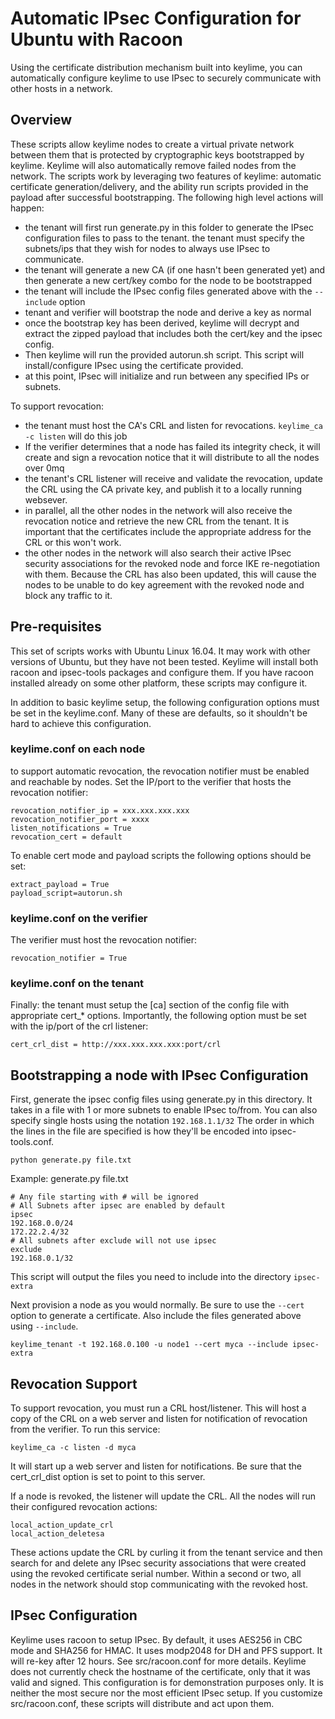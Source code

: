 # Automatic IPsec Configuration for Ubuntu with Racoon

Using the certificate distribution mechanism built into keylime, you can automatically configure keylime to use IPsec to securely communicate with other hosts in a network.  

## Overview

These scripts allow keylime nodes to create a virtual private network between them that is protected by cryptographic keys bootstrapped by keylime.  Keylime will also automatically remove failed nodes from the network.  The scripts work by leveraging two features of keylime: automatic certificate generation/delivery, and the ability run scripts provided in the payload after successful bootstrapping.  The following high level actions will happen:

* the tenant will first run generate.py in this folder to generate the IPsec configuration files to pass to the tenant.  the tenant must specify the subnets/ips that they wish for nodes to always use IPsec to communicate.
* the tenant will generate a new CA (if one hasn't been generated yet) and then generate a new cert/key combo for the node to be bootstrapped
* the tenant will include the IPsec config files generated above with the `--include` option
* tenant and verifier will bootstrap the node and derive a key as normal
* once the bootstrap key has been derived, keylime will decrypt and extract the zipped payload that includes both the cert/key and the ipsec config.
* Then keylime will run the provided autorun.sh script.  This script will install/configure IPsec using the certificate provided.
* at this point, IPsec will initialize and run between any specified IPs or subnets.

To support revocation:

* the tenant must host the CA's CRL and listen for revocations.  `keylime_ca -c listen` will do this job
* If the verifier determines that a node has failed its integrity check, it will create and sign a revocation notice that it will distribute to all the nodes over 0mq
* the tenant's CRL listener will receive and validate the revocation, update the CRL using the CA private key, and publish it to a locally running websever.
* in parallel, all the other nodes in the network will also receive the revocation notice and retrieve the new CRL from the tenant.  It is important that the certificates include the appropriate address for the CRL or this won't work.
* the other nodes in the network will also search their active IPsec security associations for the revoked node and force IKE re-negotiation with them.  Because the CRL has also been updated, this will cause the nodes to be unable to do key agreement with the revoked node and block any traffic to it.

## Pre-requisites

This set of scripts works with Ubuntu Linux 16.04.  It may work with other versions of Ubuntu, but they have not been tested.  Keylime will install both racoon and ipsec-tools packages and configure them.  If you have racoon installed already on some other platform, these scripts may configure it.  

In addition to basic keylime setup, the following configuration options must be set in the keylime.conf.  Many of these are defaults, so it shouldn't be hard to achieve this configuration.

### keylime.conf on each node

to support automatic revocation, the revocation notifier must be enabled and reachable by nodes.  Set the IP/port to the verifier that hosts the revocation notifier:
```
revocation_notifier_ip = xxx.xxx.xxx.xxx
revocation_notifier_port = xxxx
listen_notifications = True
revocation_cert = default
```

To enable cert mode and payload scripts the following options should be set:
```
extract_payload = True
payload_script=autorun.sh
```

### keylime.conf on the verifier

The verifier must host the revocation notifier:

`revocation_notifier = True`

### keylime.conf on the tenant

Finally: the tenant must setup the [ca] section of the config file with appropriate cert_* options.
Importantly, the following option must be set with the ip/port of the crl listener:

`cert_crl_dist = http://xxx.xxx.xxx.xxx:port/crl`

## Bootstrapping a node with IPsec Configuration

First, generate the ipsec config files using generate.py in this directory.  It takes in a file with 1 or more subnets to enable IPsec to/from.
You can also specify single hosts using the notation `192.168.1.1/32`  The order in which the lines in the file are specified is how they'll be encoded into ipsec-tools.conf.  

`python generate.py file.txt`

Example: generate.py file.txt

```
# Any file starting with # will be ignored
# All Subnets after ipsec are enabled by default
ipsec
192.168.0.0/24
172.22.2.4/32
# All subnets after exclude will not use ipsec
exclude
192.168.0.1/32
```

This script will output the files you need to include into the directory `ipsec-extra`

Next provision a node as you would normally.  Be sure to use the `--cert` option to generate a certificate.  Also include the files generated above using `--include`.

`keylime_tenant -t 192.168.0.100 -u node1 --cert myca --include ipsec-extra`

## Revocation Support

To support revocation, you must run a CRL host/listener.  This will host a copy of the CRL on a web server and listen for notification of revocation from the verifier.  To run this service:

`keylime_ca -c listen -d myca`
 
It will start up a web server and listen for notifications.  Be sure that the cert_crl_dist option is set to point to this server.

If a node is revoked, the listener will update the CRL.  All the nodes will run their configured revocation actions:

```
local_action_update_crl
local_action_deletesa
```

These actions update the CRL by curling it from the tenant service and then search for and delete any IPsec security associations that were created using the revoked certificate serial number.  Within a second or two, all nodes in the network should stop communicating with the revoked host. 

## IPsec Configuration

Keylime uses racoon to setup IPsec.  By default, it uses AES256 in CBC mode and SHA256 for HMAC.  It uses modp2048 for DH and PFS support.  It will re-key after 12 hours.  See src/racoon.conf for more details.  Keylime does not currently check the hostname of the certificate, only that it was valid and signed.  This configuration is for demonstration purposes only.  It is neither the most secure nor the most efficient IPsec setup.  If you customize src/racoon.conf, these scripts will distribute and act upon them.
